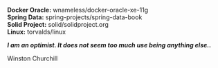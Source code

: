 **Docker Oracle:** wnameless/docker-oracle-xe-11g  
**Spring Data:** spring-projects/spring-data-book  
**Solid Project:** solid/solidproject.org  
**Linux:** torvalds/linux  

_**I am an optimist. It does not seem too much use being anything else..**_

Winston Churchill